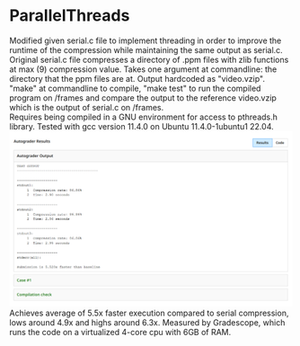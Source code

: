 # ParallelThreads
Modified given serial.c file to implement threading in order to improve the runtime of the compression while maintaining the same output as serial.c.  Original serial.c file compresses a directory of .ppm files with zlib functions at max (9) compression value. Takes one argument at commandline: the directory that the ppm files are at.  Output hardcoded as "video.vzip".  "make" at commandline to compile, "make test" to run the compiled program on /frames and compare the output to the reference video.vzip which is the output of serial.c on /frames.
<br>
Requires being compiled in a GNU environment for access to pthreads.h library.  Tested with gcc version 11.4.0 on Ubuntu 11.4.0-1ubuntu1 22.04.
<br>
![Gradescope showing 5.5x faster execution time](/Screenshot_Gradescope.png)
<br>
Achieves average of 5.5x faster execution compared to serial compression, lows around 4.9x and highs around 6.3x.  Measured by Gradescope, which runs the code on a virtualized 4-core cpu with 6GB of RAM.  
